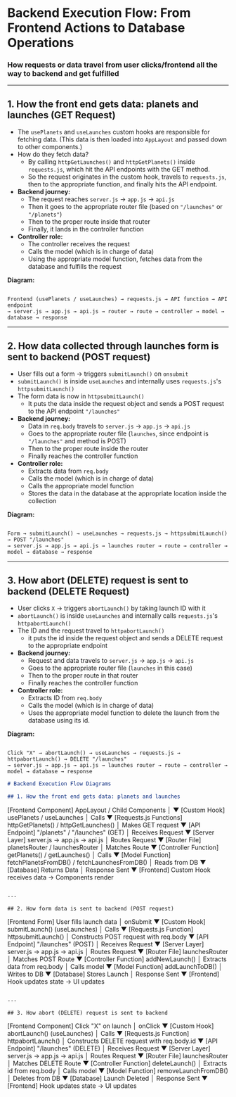 # Backend Execution Flow: From Frontend Actions to Database Operations

### How requests or data travel from user clicks/frontend all the way to backend and get fulfilled

---

## 1. How the front end gets data: planets and launches (GET Request)

- The `usePlanets` and `useLaunches` custom hooks are responsible for fetching data. (This data is then loaded into `AppLayout` and passed down to other components.)
- How do they fetch data?
  - By calling `httpGetLaunches()` and `httpGetPlanets()` inside `requests.js`, which hit the API endpoints with the GET method.
  - So the request originates in the custom hook, travels to `requests.js`, then to the appropriate function, and finally hits the API endpoint.
- **Backend journey:**
  - The request reaches `server.js` → `app.js` → `api.js`
  - Then it goes to the appropriate router file (based on `"/launches"` or `"/planets"`)
  - Then to the proper route inside that router
  - Finally, it lands in the controller function
- **Controller role:**
  - The controller receives the request
  - Calls the model (which is in charge of data)
  - Using the appropriate model function, fetches data from the database and fulfills the request

**Diagram:**

```

Frontend (usePlanets / useLaunches) → requests.js → API function → API endpoint
→ server.js → app.js → api.js → router → route → controller → model → database → response

```

---

## 2. How data collected through launches form is sent to backend (POST request)

- User fills out a form → triggers `submitLaunch()` on `onsubmit`
- `submitLaunch()` is inside `useLaunches` and internally uses `requests.js`'s `httpsubmitLaunch()`
- The form data is now in `httpsubmitLaunch()`
  - It puts the data inside the request object and sends a POST request to the API endpoint `"/launches"`
- **Backend journey:**
  - Data in `req.body` travels to `server.js` → `app.js` → `api.js`
  - Goes to the appropriate router file (`launches`, since endpoint is `"/launches"` and method is POST)
  - Then to the proper route inside the router
  - Finally reaches the controller function
- **Controller role:**
  - Extracts data from `req.body`
  - Calls the model (which is in charge of data)
  - Calls the appropriate model function
  - Stores the data in the database at the appropriate location inside the collection

**Diagram:**

```

Form → submitLaunch() → useLaunches → requests.js → httpsubmitLaunch() → POST "/launches"
→ server.js → app.js → api.js → launches router → route → controller → model → database → response

```

---

## 3. How abort (DELETE) request is sent to backend (DELETE Request)

- User clicks `X` → triggers `abortLaunch()` by taking launch ID with it
- `abortLaunch()` is inside `useLaunches` and internally calls `requests.js`'s `httpabortLaunch()`
- The ID and the request travel to `httpabortLaunch()`
  - it puts the id inside the request object and sends a DELETE request to the appropriate endpoint
- **Backend journey:**
  - Request and data travels to `server.js` → `app.js` → `api.js`
  - Goes to the appropriate router file (`launches` in this case)
  - Then to the proper route in that router
  - Finally reaches the controller function
- **Controller role:**
  - Extracts ID from `req.body`
  - Calls the model (which is in charge of data)
  - Uses the appropriate model function to delete the launch from the database using its id.

**Diagram:**

```

Click "X" → abortLaunch() → useLaunches → requests.js → httpabortLaunch() → DELETE "/launches"
→ server.js → app.js → api.js → launches router → route → controller → model → database → response

```


```md
# Backend Execution Flow Diagrams

## 1. How the front end gets data: planets and launches

```

\[Frontend Component]
AppLayout / Child Components
│
▼
\[Custom Hook]
usePlanets / useLaunches
│ Calls
▼
\[Requests.js Functions]
httpGetPlanets() / httpGetLaunches()
│ Makes GET request
▼
\[API Endpoint]
"/planets" / "/launches" (GET)
│ Receives Request
▼
\[Server Layer]
server.js → app.js → api.js
│ Routes Request
▼
\[Router File]
planetsRouter / launchesRouter
│ Matches Route
▼
\[Controller Function]
getPlanets() / getLaunches()
│ Calls
▼
\[Model Function]
fetchPlanetsFromDB() / fetchLaunchesFromDB()
│ Reads from DB
▼
\[Database]
Returns Data
│ Response Sent
▼
\[Frontend]
Custom Hook receives data → Components render

```

---

## 2. How form data is sent to backend (POST request)

```

\[Frontend Form]
User fills launch data
│ onSubmit
▼
\[Custom Hook]
submitLaunch() (useLaunches)
│ Calls
▼
\[Requests.js Function]
httpsubmitLaunch()
│ Constructs POST request with req.body
▼
\[API Endpoint]
"/launches" (POST)
│ Receives Request
▼
\[Server Layer]
server.js → app.js → api.js
│ Routes Request
▼
\[Router File]
launchesRouter
│ Matches POST Route
▼
\[Controller Function]
addNewLaunch()
│ Extracts data from req.body
│ Calls model
▼
\[Model Function]
addLaunchToDB()
│ Writes to DB
▼
\[Database]
Stores Launch
│ Response Sent
▼
\[Frontend]
Hook updates state → UI updates

```

---

## 3. How abort (DELETE) request is sent to backend

```

\[Frontend Component]
Click "X" on launch
│ onClick
▼
\[Custom Hook]
abortLaunch() (useLaunches)
│ Calls
▼
\[Requests.js Function]
httpabortLaunch()
│ Constructs DELETE request with req.body.id
▼
\[API Endpoint]
"/launches" (DELETE)
│ Receives Request
▼
\[Server Layer]
server.js → app.js → api.js
│ Routes Request
▼
\[Router File]
launchesRouter
│ Matches DELETE Route
▼
\[Controller Function]
deleteLaunch()
│ Extracts id from req.body
│ Calls model
▼
\[Model Function]
removeLaunchFromDB()
│ Deletes from DB
▼
\[Database]
Launch Deleted
│ Response Sent
▼
\[Frontend]
Hook updates state → UI updates

```
```
